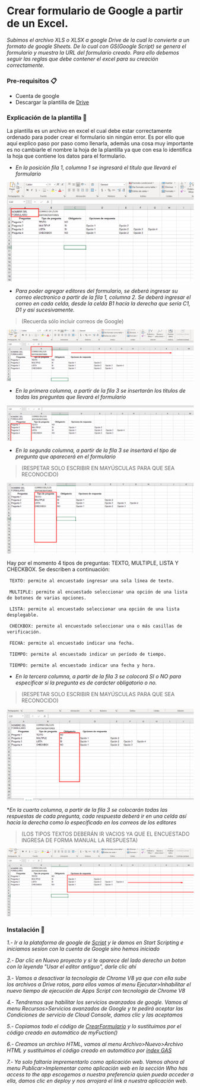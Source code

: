 # Crear formulario de Google a partir de un Excel.

_Subimos el archivo XLS o XLSX a google Drive de la cual lo convierte a un formato de google Sheets. De lo cual con GS(Google Script) se genera el formulario y muestra la URL del formulario creado. Para ello debemos seguir las reglas que debe contener el excel para su creación correctamente._

### Pre-requisitos 📋

* Cuenta de google
* Descargar la plantilla de [Drive](https://drive.google.com/file/d/1kPHLfkWEpo-YPiOKvckquIPhyDrVPhl8/view?usp=sharing)

### Explicación de la plantilla 📌
La plantilla es un archivo en excel el cual debe estar correctamente ordenado para poder crear el formulario sin ningún error. Es por ello que aquí explico paso por paso como llenarla, además una cosa muy importante es no cambiarle el nombre la hoja de la plantilla ya que con esa lo identifica la hoja que contiene los datos para el formulario.


* _En la posición fila 1, columna 1 se ingresará el titulo que llevará el formulario_

![](imagenes/Screenshot_1.png)

* _Para poder agregar editores del formulario, se deberá ingresar su correo electronico a partir de la fila 1, columna 2. Se deberá ingresar el correo en cada celda, desde la celda B1 hacía la derecha que sería C1, D1 y así sucesivamente._
> (Recuerda sólo incluir correos de Google)

![](imagenes/Screenshot_2.png)

* _En la primera columna, a partir de la fila 3 se insertarán los titulos de todas las preguntas que llevará el formulario_

![](imagenes/Screenshot_3.png)

* _En la segunda columna, a partir de la fila 3 se insertará el tipo de pregunta que aparecerá en el formulario_
> (RESPETAR SOLO ESCRIBIR EN MAYÚSCULAS PARA QUE SEA RECONOCIDO)

![](imagenes/Screenshot_4.png)

Hay por el momento 4 tipos de preguntas: TEXTO, MULTIPLE, LISTA Y CHECKBOX. Se describen a continuación:

```
 TEXTO: permite al encuestado ingresar una sola línea de texto.

```

```
 MULTIPLE: permite al encuestado seleccionar una opción de una lista de botones de varias opciones.

```

```
 LISTA: permite al encuestado seleccionar una opción de una lista desplegable. 

```

```
 CHECKBOX: permite al encuestado seleccionar una o más casillas de verificación.

```

```
 FECHA: permite al encuestado indicar una fecha.

```

```
 TIEMPO: permite al encuestado indicar un período de tiempo.

```

```
 TIEMPO: permite al encuestado indicar una fecha y hora.

```







* _En la tercera columna, a partir de la fila 3 se colocorá SI o NO para especificar si la pregunta es de carácter obligatorio o no._
> (RESPETAR SOLO ESCRIBIR EN MAYÚSCULAS PARA QUE SEA RECONOCIDO)

![](imagenes/Screenshot_5.png)

*_En la cuarta columna, a partir de la fila 3 se colocarán todas las respuestas de cada pregunta, cada respuesta deberá ir en una celda así hacía la derecha como lo especificado en los correos de los editores_
> (LOS TIPOS TEXTOS DEBERÁN IR VACIOS YA QUE EL ENCUESTADO INGRESA DE FORMA MANUAL LA RESPUESTA)

![](imagenes/Screenshot_6.png)



### Instalación 🔧

_1.- Ir a la plataforma de google de [Script](https://script.google.com) y le damos en Start Scripting e iniciamos sesion con la
cuenta de Google sino hemos iniciado_

_2.- Dar clic en Nuevo proyecto y si te aparece del lado derecho un boton con la leyenda "Usar el editor antiguo", darle clic ahí_

_3.- Vamos a desactivar la tecnologia de Chrome V8 ya que con ella sube los archivos a Drive rotos,
 para ellos vamos al menu Ejecutar>Inhabilitar el nuevo tiempo de ejecución de Apps Script con tecnología de Chrome V8_
 
_4.- Tendremos que habilitar los servicios avanzados de google. Vamos al menu Recursos>Servicios avanzados de Google y te 
pedirá aceptar las Condiciones de servicio de Cloud Console, damos clic y las aceptamos_

_5.- Copiamos todo el código de [CrearFormulario](https://github.com/hamdelg11/CrearFormularios/blob/main/CrearFormulario.gs) y lo
sustituimos por el código creado en automático de myFuction()_

_6.- Creamos un archivo HTML, vamos al menu Archivo>Nuevo>Archivo HTML y sustituimos el código creado en automático por
[index GAS](https://github.com/hamdelg11/CrearFormularios/blob/main/index%20GAS.html)_

_7.- Ya solo faltaría imprementarlo como aplicación web. Vamos ahora al menu Publicar>Implementar como aplicación web
en la sección Who has access to the app escogemos a nuestra preferencia quien pueda acceder a ella, damos clic en deploy
y nos arrojará el link a nuestra aplicación web._
